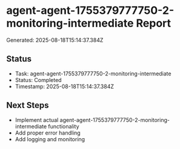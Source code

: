 # agent-agent-1755379777750-2-monitoring-intermediate Report

Generated: 2025-08-18T15:14:37.384Z

## Status
- Task: agent-agent-1755379777750-2-monitoring-intermediate
- Status: Completed
- Timestamp: 2025-08-18T15:14:37.384Z

## Next Steps
- Implement actual agent-agent-1755379777750-2-monitoring-intermediate functionality
- Add proper error handling
- Add logging and monitoring
